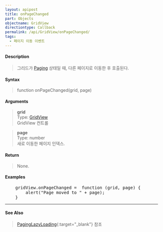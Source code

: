 ```yaml
---
layout: apipost
title: onPageChanged
part: Objects
objectname: GridView
directiontype: Callback
permalink: /api/GridView/onPageChanged/
tags: 
  - 페이지 이동 이벤트
---
```



#### Description

> 그리드가 [Paging](/api/features/Paging/) 상태일 때, 다른 페이지로 이동한 후 호출된다.

#### Syntax

> function onPageChanged(grid, page)

#### Arguments

> **grid**  
> Type: [GridView](/api/GridView/)  
> GridView 컨트롤

> **page**  
> Type: number  
> 새로 이동한 페이지 인덱스.

#### Return

> None.

#### Examples 

<pre class="prettyprint">
    gridView.onPageChanged =  function (grid, page) {
        alert("Page moved to " + page);
    }
</pre>

---

#### See Also

> [PagingLazyLoading](http://demo.realgrid.com/Demo/PagingLazyLoading){:target="_blank"} 참조